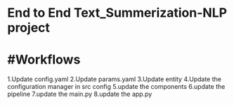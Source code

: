 # End to End Text_Summerization-NLP project


# #Workflows
1.Update config.yaml
2.Update params.yaml
3.Update entity
4.Update the configuration manager in src config
5.update the components
6.update the pipeline
7.update the main.py
8.update the app.py
